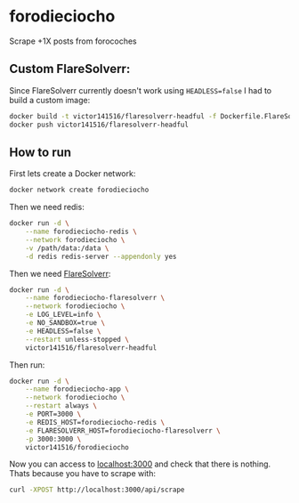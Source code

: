 # forodieciocho

Scrape +1X posts from forocoches


## Custom FlareSolverr:

Since FlareSolverr currently doesn't work using `HEADLESS=false` I had to build a custom image:

```sh
docker build -t victor141516/flaresolverr-headful -f Dockerfile.FlareSolverr .
docker push victor141516/flaresolverr-headful
```

## How to run

First lets create a Docker network:

```sh
docker network create forodieciocho
```

Then we need redis:

```sh
docker run -d \
    --name forodieciocho-redis \
    --network forodieciocho \
    -v /path/data:/data \
    -d redis redis-server --appendonly yes
```

Then we need [FlareSolverr](https://github.com/ngosang/FlareSolverr):

```sh
docker run -d \
    --name forodieciocho-flaresolverr \
    --network forodieciocho \
    -e LOG_LEVEL=info \
    -e NO_SANDBOX=true \
    -e HEADLESS=false \
    --restart unless-stopped \
    victor141516/flaresolverr-headful
```

Then run:

```sh
docker run -d \
    --name forodieciocho-app \
    --network forodieciocho \
    --restart always \
    -e PORT=3000 \
    -e REDIS_HOST=forodieciocho-redis \
    -e FLARESOLVERR_HOST=forodieciocho-flaresolverr \
    -p 3000:3000 \
    victor141516/forodieciocho
```

Now you can access to [localhost:3000](http://localhost:3000) and check that there is nothing.\
Thats because you have to scrape with:

```sh
curl -XPOST http://localhost:3000/api/scrape
```